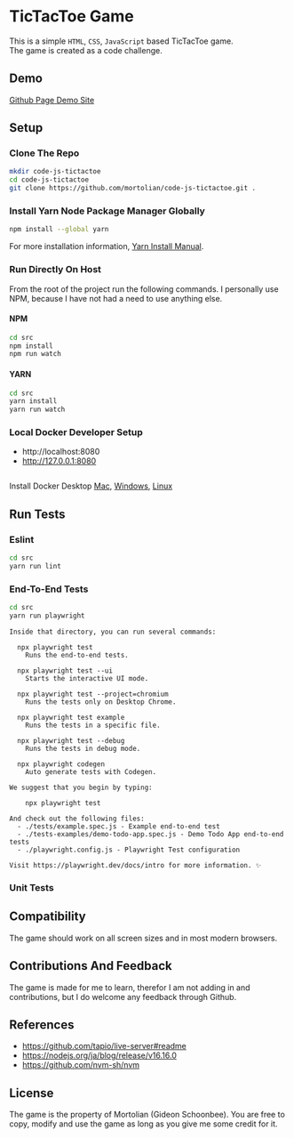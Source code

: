 # TicTacToe Game

This is a simple `HTML`, `CSS`, `JavaScript` based TicTacToe game. <br> 
The game is created as a code challenge.

## Demo

[Github Page Demo Site](https://mortolian.github.io/code-js-tictactoe/)

## Setup

### Clone The Repo

```bash
mkdir code-js-tictactoe
cd code-js-tictactoe
git clone https://github.com/mortolian/code-js-tictactoe.git .
```

### Install Yarn Node Package Manager Globally

```bash
npm install --global yarn
```
For more installation information, [Yarn Install Manual](https://classic.yarnpkg.com/lang/en/docs/install/).

### Run Directly On Host

From the root of the project run the following commands. 
I personally use NPM, because I have not had a need to use anything else.

#### NPM

```bash
cd src
npm install
npm run watch
```

#### YARN

```bash
cd src
yarn install
yarn run watch
```

### Local Docker Developer Setup

- http://localhost:8080
- http://127.0.0.1:8080

```bash
```

Install Docker Desktop [Mac](https://docs.docker.com/desktop/install/mac-install/), [Windows](https://docs.docker.com/desktop/install/windows-install/), [Linux](https://docs.docker.com/desktop/install/linux-install/)

## Run Tests

### Eslint

```bash
cd src
yarn run lint
```

### End-To-End Tests

```bash
cd src
yarn run playwright
```

```text
Inside that directory, you can run several commands:

  npx playwright test
    Runs the end-to-end tests.

  npx playwright test --ui
    Starts the interactive UI mode.

  npx playwright test --project=chromium
    Runs the tests only on Desktop Chrome.

  npx playwright test example
    Runs the tests in a specific file.

  npx playwright test --debug
    Runs the tests in debug mode.

  npx playwright codegen
    Auto generate tests with Codegen.

We suggest that you begin by typing:

    npx playwright test

And check out the following files:
  - ./tests/example.spec.js - Example end-to-end test
  - ./tests-examples/demo-todo-app.spec.js - Demo Todo App end-to-end tests
  - ./playwright.config.js - Playwright Test configuration

Visit https://playwright.dev/docs/intro for more information. ✨

```


### Unit Tests

## Compatibility

The game should work on all screen sizes and in most modern browsers.

## Contributions And Feedback

The game is made for me to learn, therefor I am not adding in and contributions, but I do
welcome any feedback through Github.

## References

- https://github.com/tapio/live-server#readme
- https://nodejs.org/ja/blog/release/v16.16.0
- https://github.com/nvm-sh/nvm

## License

The game is the property of Mortolian (Gideon Schoonbee). You are free to copy, modify and use the game
as long as you give me some credit for it.